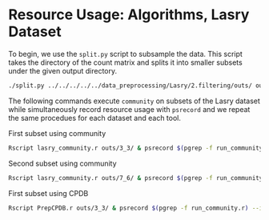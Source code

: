# Resource Usage: Algorithms, Lasry Dataset

To begin, we use the `split.py` script to subsample the data. This script takes the directory of the count matrix and splits it into smaller subsets under the given output directory.

```bash
./split.py ../../../../../data_preprocessing/Lasry/2.filtering/outs/ outs/
```

The following commands execute `community` on subsets of the Lasry dataset while simultaneously record resource usage with `psrecord` and we repeat the same procedues for each dataset and each tool. 


First subset using community

```bash
Rscript lasry_community.r outs/3_3/ & psrecord $(pgrep -f run_community.r) --interval 1 --log activity_Lasry_3_3_community.txt --plot plot_Lasry_3_3_community.png --include-children

```

Second subset using community

```bash
Rscript lasry_community.r outs/7_6/ & psrecord $(pgrep -f run_community.r) --interval 1 --log activity_Lasry_7_6_community.txt --plot plot_Lasry_7_6_community.png --include-children
```

First subset using CPDB

```bash
Rscript PrepCPDB.r outs/3_3/ & psrecord $(pgrep -f run_community.r) --interval 1 --log activity_Lasry_3_3_cpdb.txt --plot plot_Lasry_3_3_cpdb.png --include-children```